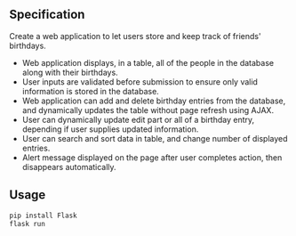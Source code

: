 ## Specification

Create a web application to let users store and keep track of friends' birthdays.

* Web application displays, in a table, all of the people in the database along with their birthdays.
* User inputs are validated before submission to ensure only valid information is stored in the database.
* Web application can add and delete birthday entries from the database, and dynamically updates the table without page refresh using AJAX.
* User can dynamically update edit part or all of a birthday entry, depending if user supplies updated information.
* User can search and sort data in table, and change number of displayed entries.
* Alert message displayed on the page after user completes action, then disappears automatically.


## Usage
```bash
pip install Flask
flask run
```
